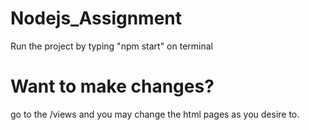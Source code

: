 # Nodejs_Assignment
Run the project by typing "npm start" on terminal

# Want to make changes?
go to the /views and you may change the html pages as you desire to.
